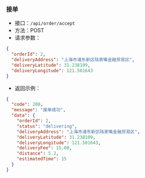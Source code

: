 ### 接单
- 接口：`/api/order/accept`
- 方法：POST
- 请求参数：
```json
{
  "orderId": 2,
  "deliveryAddress": "上海市浦东新区陆家嘴金融贸易区",
  "deliveryLatitude": 31.238109,
  "deliveryLongitude": 121.501643
}
```
- 返回示例：
```json
{
  "code": 200,
  "message": "接单成功",
  "data": {
    "orderId": 2,
    "status": "delivering",
    "deliveryAddress": "上海市浦东新区陆家嘴金融贸易区",
    "deliveryLatitude": 31.238109,
    "deliveryLongitude": 121.501643,
    "deliveryFee": 15.00,
    "distance": 5.2,
    "estimatedTime": 15
  }
}
``` 